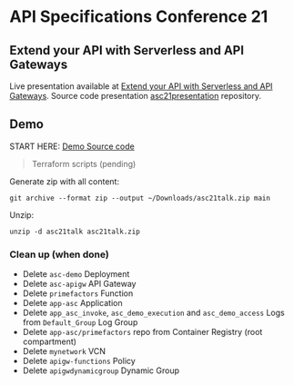 # API Specifications Conference 21

## Extend your API with Serverless and API Gateways

Live presentation available at [Extend your API with Serverless and API Gateways](https://vmleon.github.io/asc21presentation/).
Source code presentation [asc21presentation](https://github.com/vmleon/asc21presentation) repository.
  
## Demo

START HERE: [Demo Source code](src/README.md)

> Terraform scripts (pending)

Generate zip with all content:
```
git archive --format zip --output ~/Downloads/asc21talk.zip main
```

Unzip:
```
unzip -d asc21talk asc21talk.zip
```

### Clean up (when done)

- Delete `asc-demo` Deployment
- Delete `asc-apigw` API Gateway
- Delete `primefactors` Function
- Delete `app-asc` Application
- Delete `app_asc_invoke`, `asc_demo_execution` and `asc_demo_access` Logs from `Default_Group` Log Group
- Delete `app-asc/primefactors` repo from Container Registry (root compartment)
- Delete `mynetwork` VCN
- Delete `apigw-functions` Policy
- Delete `apigwdynamicgroup` Dynamic Group
